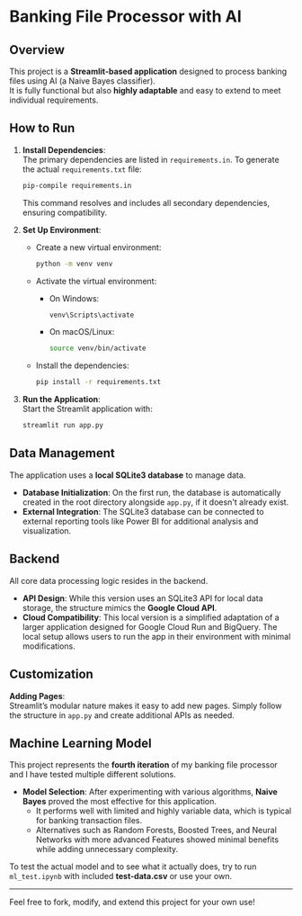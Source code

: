 # Banking File Processor with AI  

## Overview  
This project is a **Streamlit-based application** designed to process banking files using AI (a Naive Bayes classifier).  
It is fully functional but also **highly adaptable** and easy to extend to meet individual requirements.

## How to Run  

1. **Install Dependencies**:  
   The primary dependencies are listed in `requirements.in`. To generate the actual `requirements.txt` file:  
   ```bash
   pip-compile requirements.in
   ```  
   This command resolves and includes all secondary dependencies, ensuring compatibility.  

2. **Set Up Environment**:  
   - Create a new virtual environment:  
     ```bash
     python -m venv venv
     ```  
   - Activate the virtual environment:  
     - On Windows:  
       ```bash
       venv\Scripts\activate
       ```  
     - On macOS/Linux:  
       ```bash
       source venv/bin/activate
       ```  

   - Install the dependencies:  
     ```bash
     pip install -r requirements.txt
     ```  

3. **Run the Application**:  
   Start the Streamlit application with:  
   ```bash
   streamlit run app.py
   ```  

## Data Management  

The application uses a **local SQLite3 database** to manage data.  
- **Database Initialization**: On the first run, the database is automatically created in the root directory alongside `app.py`, if it doesn't already exist.  
- **External Integration**: The SQLite3 database can be connected to external reporting tools like Power BI for additional analysis and visualization.

## Backend  

All core data processing logic resides in the backend.  

- **API Design**: While this version uses an SQLite3 API for local data storage, the structure mimics the **Google Cloud API**.  
- **Cloud Compatibility**: This local version is a simplified adaptation of a larger application designed for Google Cloud Run and BigQuery. The local setup allows users to run the app in their environment with minimal modifications.

## Customization  

**Adding Pages**:  
Streamlit’s modular nature makes it easy to add new pages. Simply follow the structure in `app.py` and create additional APIs as needed.  

## Machine Learning Model  

This project represents the **fourth iteration** of my banking file processor and I have tested multiple different solutions.  

- **Model Selection**: After experimenting with various algorithms, **Naive Bayes** proved the most effective for this application.  
  - It performs well with limited and highly variable data, which is typical for banking transaction files.  
  - Alternatives such as Random Forests, Boosted Trees, and Neural Networks with more advanced Features showed minimal benefits while adding unnecessary complexity.  

To test the actual model and to see what it actually does, try to run `ml_test.ipynb` with included **test-data.csv** or use your own.

---

Feel free to fork, modify, and extend this project for your own use!  
